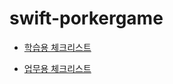 # swift-porkergame

- [학습용 체크리스트](https://gist.github.com/noah0316/da54578f182614a7d1d4222315c58473#file-studychecklist-md)

- [업무용 체크리스트](https://gist.github.com/noah0316/da54578f182614a7d1d4222315c58473#file-taskchecklist-md)

